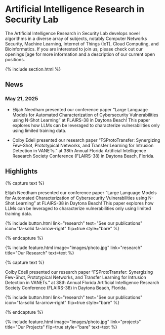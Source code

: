 ---
---

# Artificial Intelligence Research in Security Lab


The Artificial Intelligence Research in Security Lab develops novel algorithms in a diverse array of subjects, notably Computer Networks Security, Machine Learning, Internet of Things (IoT), Cloud Computing, and Bioinformatics. If you are interested to join us, please check out our openings [age for more information and a description of our current open positions.

{% include section.html %}
## News
### May 21, 2025
* Elijah Needham presented our conference paper “Large Language Models for Automated Characterization of Cybersecurity Vulnerabilities using N-Shot Learning” at FLAIRS-38 in Daytona Beach! This paper explores how LLMs can be leveraged to characterize vulnerabilities only using limited training data.

* Colby Edell presented our research paper “FSProtoTransfer: Synergizing Few-Shot, Prototypical Networks, and Transfer Learning for Intrusion Detection in VANETs.” at 38th Annual Florida Artificial Intelligence Research Society Conference (FLAIRS-38) in Daytona Beach, Florida.

## Highlights

{% capture text %}

Elijah Needham presented our conference paper “Large Language Models for Automated Characterization of Cybersecurity Vulnerabilities using N-Shot Learning” at FLAIRS-38 in Daytona Beach! This paper explores how LLMs can be leveraged to characterize vulnerabilities only using limited training data.

{%
  include button.html
  link="research"
  text="See our publications"
  icon="fa-solid fa-arrow-right"
  flip=true
  style="bare"
%}

{% endcapture %}

{%
  include feature.html
  image="images/photo.jpg"
  link="research"
  title="Our Research"
  text=text
%}

{% capture text %}

Colby Edell presented our research paper “FSProtoTransfer: Synergizing Few-Shot, Prototypical Networks, and Transfer Learning for Intrusion Detection in VANETs.” at 38th Annual Florida Artificial Intelligence Research Society Conference (FLAIRS-38) in Daytona Beach, Florida.

{%
  include button.html
  link="research"
  text="See our publications"
  icon="fa-solid fa-arrow-right"
  flip=true
  style="bare"
%}

{% endcapture %}

{%
  include feature.html
  image="images/photo.jpg"
  link="projects"
  title="Our Projects"
  flip=true
  style="bare"
  text=text
%}


